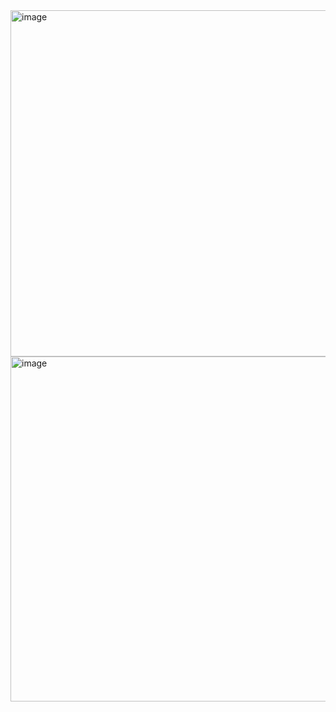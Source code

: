 <img width="983" height="554" alt="image" src="https://github.com/user-attachments/assets/4f17bfcc-a619-4d85-89c9-4aa42a22c1cb" />
<img width="982" height="552" alt="image" src="https://github.com/user-attachments/assets/2b09d3a9-b41f-4cba-a3b3-e937dac013ee" />
